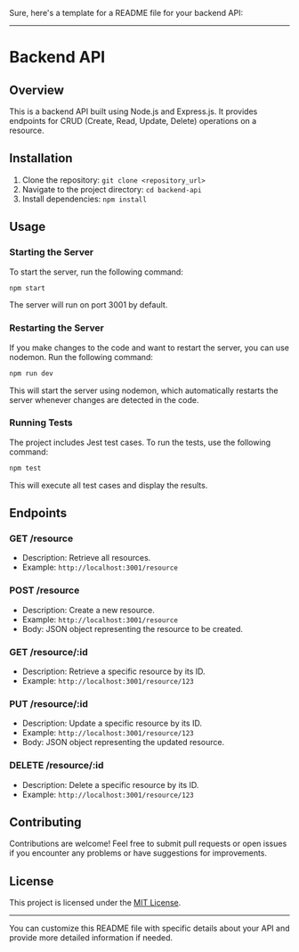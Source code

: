 Sure, here's a template for a README file for your backend API:

---

# Backend API

## Overview
This is a backend API built using Node.js and Express.js. It provides endpoints for CRUD (Create, Read, Update, Delete) operations on a resource.

## Installation
1. Clone the repository: `git clone <repository_url>`
2. Navigate to the project directory: `cd backend-api`
3. Install dependencies: `npm install`

## Usage
### Starting the Server
To start the server, run the following command:
```bash
npm start
```
The server will run on port 3001 by default.

### Restarting the Server
If you make changes to the code and want to restart the server, you can use nodemon. Run the following command:
```bash
npm run dev
```
This will start the server using nodemon, which automatically restarts the server whenever changes are detected in the code.

### Running Tests
The project includes Jest test cases. To run the tests, use the following command:
```bash
npm test
```
This will execute all test cases and display the results.

## Endpoints

### GET /resource
- Description: Retrieve all resources.
- Example: `http://localhost:3001/resource`

### POST /resource
- Description: Create a new resource.
- Example: `http://localhost:3001/resource`
- Body: JSON object representing the resource to be created.

### GET /resource/:id
- Description: Retrieve a specific resource by its ID.
- Example: `http://localhost:3001/resource/123`

### PUT /resource/:id
- Description: Update a specific resource by its ID.
- Example: `http://localhost:3001/resource/123`
- Body: JSON object representing the updated resource.

### DELETE /resource/:id
- Description: Delete a specific resource by its ID.
- Example: `http://localhost:3001/resource/123`

## Contributing
Contributions are welcome! Feel free to submit pull requests or open issues if you encounter any problems or have suggestions for improvements.

## License
This project is licensed under the [MIT License](LICENSE).

---

You can customize this README file with specific details about your API and provide more detailed information if needed.
